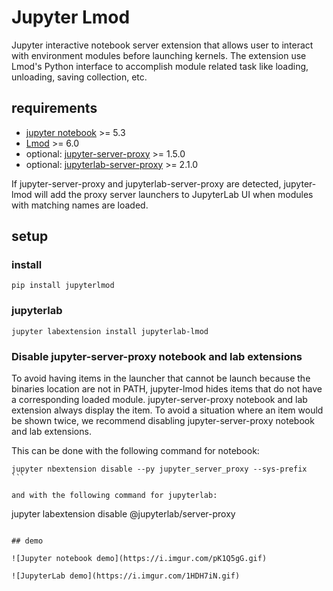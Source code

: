 # Jupyter Lmod

Jupyter interactive notebook server extension that allows user
to interact with environment modules before launching kernels.
The extension use Lmod's Python interface to accomplish module
related task like loading, unloading, saving collection, etc.

## requirements

- [jupyter notebook](https://github.com/jupyter/notebook) >= 5.3
- [Lmod](https://github.com/TACC/Lmod) >= 6.0
- optional: [jupyter-server-proxy](https://github.com/jupyterhub/jupyter-server-proxy) >= 1.5.0
- optional: [jupyterlab-server-proxy](https://github.com/jupyterhub/jupyter-server-proxy) >= 2.1.0

If jupyter-server-proxy and jupyterlab-server-proxy are detected, jupyter-lmod will add the
proxy server launchers to JupyterLab UI when modules with matching names are loaded.

## setup

### install

```
pip install jupyterlmod
```

### jupyterlab

```
jupyter labextension install jupyterlab-lmod
```

### Disable jupyter-server-proxy notebook and lab extensions

To avoid having items in the launcher that cannot be launch because the binaries location are not in PATH,
jupyter-lmod hides items that do not have a corresponding loaded module. jupyter-server-proxy notebook and
lab extension always display the item. To avoid a situation where an item would be shown twice, we recommend
disabling jupyter-server-proxy notebook and lab extensions.

This can be done with the following command for notebook:
```
jupyter nbextension disable --py jupyter_server_proxy --sys-prefix
``` 

and with the following command for jupyterlab:
```
jupyter labextension disable @jupyterlab/server-proxy
```

## demo

![Jupyter notebook demo](https://i.imgur.com/pK1Q5gG.gif)

![JupyterLab demo](https://i.imgur.com/1HDH7iN.gif)
